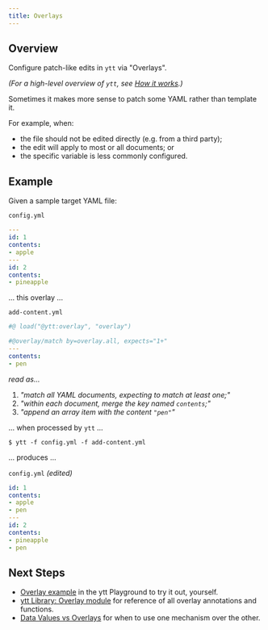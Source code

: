 ```yaml
---
title: Overlays
---
```


## Overview

Configure patch-like edits in `ytt` via "Overlays".

_(For a high-level overview of `ytt`, see [How it works](how-it-works.md).)_

Sometimes it makes more sense to patch some YAML rather than template it.

For example, when:
- the file should not be edited directly (e.g. from a third party);
- the edit will apply to most or all documents; or
- the specific variable is less commonly configured.

## Example
Given a sample target YAML file:

`config.yml`
```yaml
---
id: 1
contents:
- apple
---
id: 2
contents:
- pineapple
```
... this overlay ...

`add-content.yml`
```yaml
#@ load("@ytt:overlay", "overlay")

#@overlay/match by=overlay.all, expects="1+"
---
contents:
- pen
```

_read as..._
1. _"match all YAML documents, expecting to match _at least_ one;"_
2. _"within _each_ document, merge the key named `contents`;"_
3. _"append an array item with the content `"pen"`"_


... when processed by `ytt` ...

```console
$ ytt -f config.yml -f add-content.yml
```

... produces ...

`config.yml` _(edited)_
```yaml
id: 1
contents:
- apple
- pen
---
id: 2
contents:
- pineapple
- pen
```

## Next Steps

- [Overlay example](/ytt/#example:example-overlay-files) in the ytt Playground to try it out, yourself.
- [ytt Library: Overlay module](lang-ref-ytt-overlay.md) for reference of all overlay annotations and functions.
- [Data Values vs Overlays](data-values-vs-overlays.md) for when to use one mechanism over the other.
